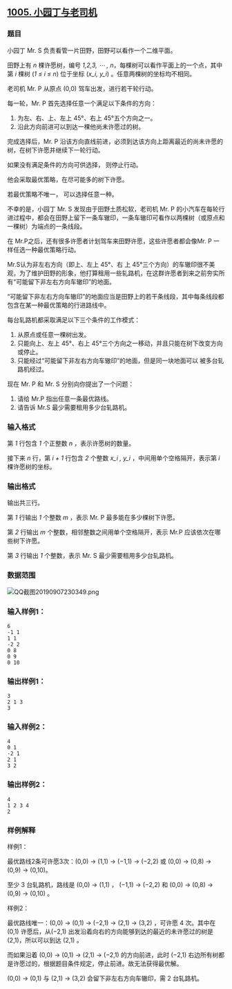 ## [1005. 小园丁与老司机](https://www.acwing.com/problem/content/1007/)

### 题目

小园丁 Mr. S 负责看管一片田野，田野可以看作一个二维平面。

田野上有 *n* 棵许愿树，编号 *1,2,3, ⋯ , n*，每棵树可以看作平面上的一个点，其中第 *i* 棵树 (*1 ≤ i ≤ n*) 位于坐标 (*x_i, y_i*) 。任意两棵树的坐标均不相同。

老司机 Mr. P 从原点 (0,0) 驾车出发，进行若干轮行动。

每一轮，Mr. P 首先选择任意一个满足以下条件的方向：

1. 为左、右、上、左上 45°、右上 45°五个方向之一。
2. 沿此方向前进可以到达一棵他尚未许愿过的树。

完成选择后，Mr. P 沿该方向直线前进，必须到达该方向上距离最近的尚未许愿的树，在树下许愿并继续下一轮行动。

如果没有满足条件的方向可供选择， 则停止行动。

他会采取最优策略，在尽可能多的树下许愿。

若最优策略不唯一， 可以选择任意一种。

不幸的是，小园丁 Mr. S 发现由于田野土质松软，老司机 Mr. P 的小汽车在每轮行进过程中，都会在田野上留下一条车辙印，一条车辙印可看作以两棵树（或原点和一棵树）为端点的一条线段。

在 Mr.P之后，还有很多许愿者计划驾车来田野许愿，这些许愿者都会像Mr. P 一样任选一种最优策略行动。

Mr.S认为非左右方向（即上、左上 45°、右 上 45°三个方向）的车辙印很不美观，为了维护田野的形象，他打算租用一些轧路机，在这群许愿者到来之前夯实所有“可能留下非左右方向车辙印”的地面。

“可能留下非左右方向车辙印”的地面应当是田野上的若干条线段，其中每条线段都包含在某一种最优策略的行进路线中。

每台轧路机都采取满足以下三个条件的工作模式：

1. 从原点或任意一棵树出发。
2. 只能向上、左上 45°、右上 45°三个方向之一移动，并且只能在树下改变方向或停止。
3. 只能经过“可能留下非左右方向车辙印”的地面，但是同一块地面可以 被多台轧路机经过。

现在 Mr. P 和 Mr. S 分别向你提出了一个问题：

1. 请给 Mr.P 指出任意一条最优路线。
2. 请告诉 Mr.S 最少需要租用多少台轧路机。

### 输入格式

第 *1* 行包含 *1* 个正整数 *n* ，表示许愿树的数量。

接下来 *n* 行，第 *i + 1* 行包含 *2* 个整数 *x_i , y_i* ，中间用单个空格隔开，表示第 *i* 棵许愿树的坐标。

### 输出格式

输出共三行。

第 *1* 行输出 *1* 个整数 *m* ，表示 Mr. P 最多能在多少棵树下许愿。

第 *2* 行输出 *m* 个整数，相邻整数之间用单个空格隔开，表示 Mr.P 应该依次在哪些树下许愿。

第 *3* 行输出 *1* 个整数，表示 Mr. S 最少需要租用多少台轧路机。

### 数据范围

 ![QQ截图20190907230349.png](https://cdn.acwing.com/media/article/image/2019/09/07/19_b75a3288d1-QQ截图20190907230349.png)

### 输入样例1：

```
6
-1 1
1 1
-2 2
0 8
0 9
0 10
```

### 输出样例1：

```
3
2 1 3
3
```

### 输入样例2：

```
4
0 1
-2 1
2 1
3 2
```

### 输出样例2：

```
4
1 2 3 4
2
```

### 样例解释

样例1：

最优路线2条可许愿3次：(0,0) → (1,1) → (−1,1) → (−2,2) 或 (0,0) → (0,8) → (0,9) → (0,10)。

至少 3 台轧路机，路线是 (0,0) → (1,1) ， (−1,1) → (−2,2) 和 (0,0) → (0,8) → (0,9) → (0,10) 。

样例2：

最优路线唯一：(0,0) → (0,1) → (−2,1) → (2,1) → (3,2) ，可许愿 4 次。其中在 (0,1) 许愿后，从(−2,1) 出发沿着向右的方向能够到达的最近的未许愿过的树是(2,1)，所以可以到达 (2,1) 。

而如果沿着 (0,0) → (0,1) → (2,1) → (−2,1) 的方向前进，此时 (−2,1) 右边所有树都是许愿过的，根据题目条件规定，停止前进。故无法获得最优解。

(0,0) → (0,1) 与 (2,1) → (3,2) 会留下非左右方向车辙印，需 2 台轧路机。
